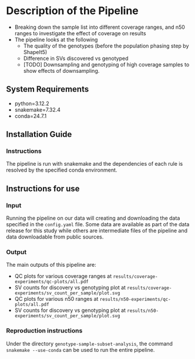 # Description of the Pipeline

- Breaking down the sample list into different coverage ranges, and n50 ranges to investigate the effect of coverage on results
- The pipeline looks at the following
    - The quality of the genotypes (before the population phasing step by ShapeIt5)
    - Difference in SVs discovered vs genotyped
    - [TODO] Downsampling and genotyping of high coverage samples to show effects of downsampling.

## System Requirements

- python=3.12.2
- snakemake=7.32.4
- conda=24.7.1

## Installation Guide

### Instructions

The pipeline is run with snakemake and the dependencies of each rule is resolved by the specified conda environment.

## Instructions for use

### Input

Running the pipeline on our data will creating and downloading the data specified in the `config.yaml` file. Some data are available as part of the data release for this study while others are intermediate files of the pipeline and data downloadable from public sources.

### Output

The main outputs of this pipeline are:

- QC plots for various coverage ranges at `results/coverage-experiments/qc-plots/all.pdf`
- SV counts for discovery vs genotyping plot at `results/coverage-experiments/sv_count_per_sample/plot.svg`
- QC plots for various n50 ranges at `results/n50-experiments/qc-plots/all.pdf`
- SV counts for discovery vs genotyping plot at `results/n50-experiments/sv_count_per_sample/plot.svg`

### Reproduction instructions

Under the directory `genotype-sample-subset-analysis`, the command `snakemake --use-conda` can be used to run the entire pipeline.
